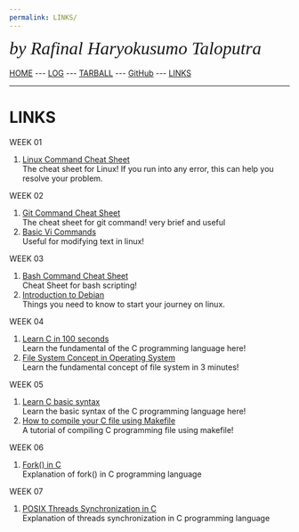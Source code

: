 ```yaml
---
permalink: LINKS/
---
```

<span style="font-style:italic; font-size:32px; font-family:timesnewroman;">by Rafinal Haryokusumo Taloputra</span>
<br><br>
[HOME](https://RafinalHT.github.io/os222/) ---
[LOG](https://RafinalHT.github.io/os222/TXT/mylog.txt) ---
[TARBALL](https://os.vlsm.org/Log/RafinalHT.tar.bz2.txt) ---
[GitHub](https://github.com/RafinalHT/os222) ---
[LINKS](https://RafinalHT.github.io/os222/LINKS/)
<br>
<hr>

# LINKS
WEEK 01
1. [Linux Command Cheat Sheet](https://www.guru99.com/linux-commands-cheat-sheet.html)<br>
The cheat sheet for Linux! If you run into any error, this can help you resolve your problem.

WEEK 02 
1. [Git Command Cheat Sheet](https://www.atlassian.com/git/tutorials/atlassian-git-cheatsheet)<br>
The cheat sheet for git command! very brief and useful
2. [Basic Vi Commands](https://docs.oracle.com/cd/E19683-01/806-7612/editorvi-43/index.html)<br>
Useful for modifying text in linux!

WEEK 03
1. [Bash Command Cheat Sheet](https://devhints.io/bash)<br>
Cheat Sheet for bash scripting!
2. [Introduction to Debian](https://www.debian.org/intro/about)<br>
Things you need to know to start your journey on linux.

WEEK 04
1. [Learn C in 100 seconds](https://www.youtube.com/watch?v=U3aXWizDbQ4)<br>
Learn the fundamental of the C programming language here!
2. [File System Concept in Operating System](https://www.youtube.com/watch?v=mzUyMy7Ihk0)<br>
Learn the fundamental concept of file system in 3 minutes!

WEEK 05
1. [Learn C basic syntax](https://www.tutorialspoint.com/cprogramming/c_basic_syntax.htm)<br>
Learn the basic syntax of the C programming language here!
2. [How to compile your C file using Makefile](https://www.cs.colby.edu/maxwell/courses/tutorials/maketutor/)<br>
A tutorial of compiling C programming file using makefile!

WEEK 06
1. [Fork() in C](https://www.geeksforgeeks.org/fork-system-call/)<br>
Explanation of fork() in C programming language

WEEK 07
1. [POSIX Threads Synchronization in C](https://www.softprayog.in/programming/posix-threads-synchronization-in-c)<br>
Explanation of threads synchronization in C programming language
